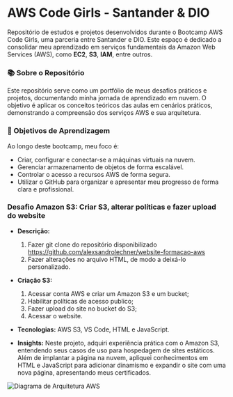 # AWS Code Girls - Santander & DIO
 Repositório de estudos e projetos desenvolvidos durante o Bootcamp AWS Code Girls, uma parceria entre Santander e DIO. Este espaço é dedicado a consolidar meu aprendizado em serviços fundamentais da Amazon Web Services (AWS), como **EC2**, **S3**, **IAM**, entre outros.

### 📚 Sobre o Repositório
Este repositório serve como um portfólio de meus desafios práticos e projetos, documentando minha jornada de aprendizado em nuvem. O objetivo é aplicar os conceitos teóricos das aulas em cenários práticos, demonstrando a compreensão dos serviços AWS e sua arquitetura.

### 🎯 Objetivos de Aprendizagem

Ao longo deste bootcamp, meu foco é:

* Criar, configurar e conectar-se a máquinas virtuais na nuvem.
* Gerenciar armazenamento de objetos de forma escalável.
* Controlar o acesso a recursos AWS de forma segura.
* Utilizar o GitHub para organizar e apresentar meu progresso de forma clara e profissional.

### Desafio Amazon S3: Criar S3, alterar políticas e fazer upload do website

* **Descrição:** 
    1. Fazer git clone do repositório disponibilizado https://github.com/alexsandrolechner/website-formacao-aws 
    2. Fazer alterações no arquivo HTML, de modo a deixá-lo personalizado.
* **Criação S3:** 
    1. Acessar conta AWS e criar um Amazon S3 e um bucket;
    2. Habilitar políticas de acesso publico;
    3. Fazer upload do site  no bucket do S3;
    4. Acessar o website.

* **Tecnologias:** AWS S3, VS Code, HTML e JavaScript.
* **Insights:** Neste projeto, adquiri experiência prática com o Amazon S3, entendendo seus casos de uso para hospedagem de sites estáticos. Além de implantar a página na nuvem, apliquei conhecimentos em HTML e JavaScript para adicionar dinamismo e expandir o site com uma nova página, apresentando meus certificados.

![Diagrama de Arquitetura AWS](images/diagrama_ec2_aws.png)
